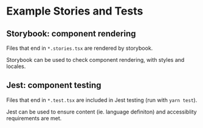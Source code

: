 # Example Stories and Tests

## Storybook: component rendering

Files that end in `*.stories.tsx` are rendered by storybook.

Storybook can be used to check component rendering, with styles and locales.

## Jest: component testing

Files that end in `*.test.tsx` are included in Jest testing (run with `yarn test`).

Jest can be used to ensure content (ie. language definiton) and accessiblity requirements are met.
